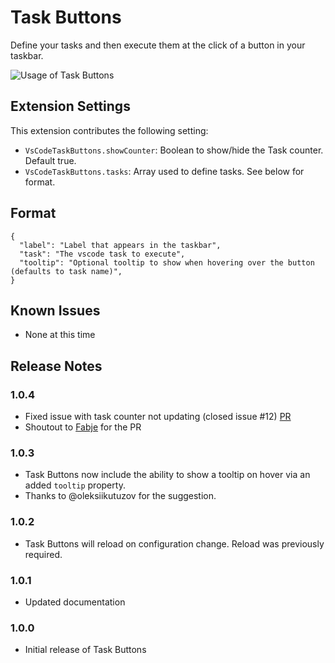 # Task Buttons

Define your tasks and then execute them at the click of a button in your taskbar.

![Usage of Task Buttons](https://media.giphy.com/media/hPnRuIXkv7SE61Gj4C/giphy.gif)

## Extension Settings

This extension contributes the following setting:

- `VsCodeTaskButtons.showCounter`: Boolean to show/hide the Task counter. Default true.
- `VsCodeTaskButtons.tasks`: Array used to define tasks. See below for format.

## Format

```
{
  "label": "Label that appears in the taskbar",
  "task": "The vscode task to execute",
  "tooltip": "Optional tooltip to show when hovering over the button (defaults to task name)",
}
```

## Known Issues

- None at this time

## Release Notes

### 1.0.4

- Fixed issue with task counter not updating (closed issue #12) [PR](https://github.com/spencerwmiles/vscode-task-buttons/pull/14)
- Shoutout to [Fabje](https://github.com/FaBjE) for the PR

### 1.0.3

- Task Buttons now include the ability to show a tooltip on hover via an added `tooltip` property.
- Thanks to @oleksiikutuzov for the suggestion.

### 1.0.2

- Task Buttons will reload on configuration change. Reload was previously required.

### 1.0.1

- Updated documentation

### 1.0.0

- Initial release of Task Buttons

```

```
